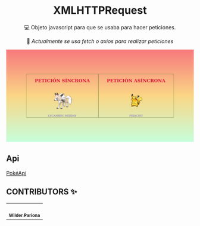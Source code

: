 <h1 align="center">XMLHTTPRequest</h1>

<p align="center">
💻 Objeto javascript para que se usaba para hacer peticiones.
</p>

<p align="center" >
🚫 <i>Actualmente se usa fetch o axios para realizar peticiones</i>
</p>

<img src="assets/img/page.png" alt="preview">

## Api

[PokéApi](https://pokeapi.co/)

## CONTRIBUTORS ✨

<table>
  <tr>
    <td align="center"><a href="https://github.com/wilderPariona"><img src="https://avatars3.githubusercontent.com/u/46570334?s=460&u=f4431e9164f5d719945b16feb676ddc2a7d9666c&v=4" width="100px;" alt=""/><br /><sub><b>Wilder Pariona</b></sub></a></td>
  </tr>
</table>
